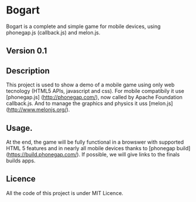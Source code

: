 # Bogart
Bogart is a complete and simple game for mobile devices, using phonegap.js (callback.js) and melon.js.

## Version 0.1

## Description

This project is used to show a demo of a mobile game using only web tecnology (HTML5 APIs, javascript and css).
For mobile compatibily it use [phonegap.js] (http://phonegap.com/), now called by Apache Foundation callback.js.
And to manage the graphics and physics it uss [melon.js] (http://www.melonjs.org/).

## Usage.

At the end, the game will be fully functional in a browswer with supported HTML 5 features and in nearly all 
mobile devices thanks to [phonegap build] (https://build.phonegap.com/). If possible, we will give links to 
the finals builds apps.

## Licence

All the code of this project is under MIT Licence.


